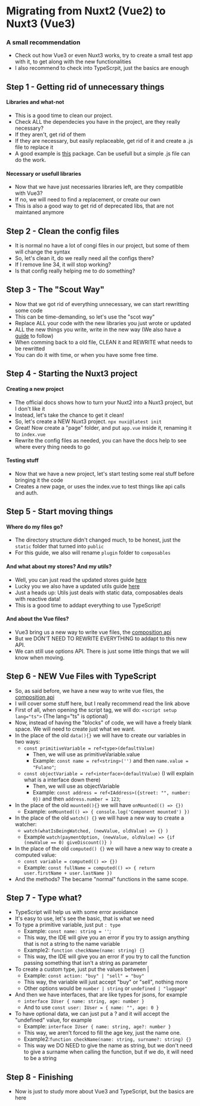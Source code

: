 # Migrating from Nuxt2 (Vue2) to Nuxt3 (Vue3)

### A small recommendation

- Check out how Vue3 or even Nuxt3 works, try to create a small test app with it, to get along with the new functionalities
- I also recommend to check into TypeScrpit, just the basics are enough

## Step 1 - Getting rid of unnecessary things

#### Libraries and what-not

- This is a good time to clean our project.
- Check ALL the dependecies you have in the project, are they really necessary?
- If they aren't, get rid of them
- If they are necessary, but easily replaceable, get rid of it and create a .js file to replace it
- A good example is [this](https://www.npmjs.com/package/is-odd) package. Can be usefull but a simple .js file can do the work.

#### Necessary or usefull libraries

- Now that we have just necessaries libraries left, are they compatible with Vue3?
- If no, we will need to find a replacement, or create our own
- This is also a good way to get rid of deprecated libs, that are not maintaned anymore

## Step 2 - Clean the config files

- It is normal no have a lot of congi files in our project, but some of them will change the syntax
- So, let's clean it, do we really need all the configs there?
- If I remove line 34, it will stop working?
- Is that config really helping me to do something?

## Step 3 - The "Scout Way"

- Now that we got rid of everything unnecessary, we can start rewritting some code
- This can be time-demanding, so let's use the "scot way"
- Replace ALL your code with the new libraries you just wrote or updated
- ALL the new things you write, write in the new way (We also have a [guide](https://github.com/ToMattBan/a-guide-to-follow/blob/main/README.md) to follow)
- When comming back to a old file, CLEAN it and REWRITE what needs to be rewritted
- You can do it with time, or when you have some free time.

## Step 4 - Starting the Nuxt3 project

#### Creating a new project

- The official docs shows how to turn your Nuxt2 into a Nuxt3 project, but I don't like it
- Instead, let's take the chance to get it clean!
- So, let's create a NEW Nuxt3 project. `npx nuxi@latest init`
- Great! Now create a "page" folder, and put `app.vue` inside it, renaming it to `index.vue`
- Rewrite the config files as needed, you can have the docs help to see where every thing needs to go

#### Testing stuff

- Now that we have a new project, let's start testing some real stuff before bringing it the code
- Creates a new page, or uses the index.vue to test things like api calls and auth.

## Step 5 - Start moving things

#### Where do my files go?

- The directory structure didn't changed much, to be honest, just the `static` folder that turned into `public`
- For this guide, we also will rename `plugin` folder to `composables`

#### And what about my stores? And my utils?

- Well, you can just read the updated stores guide [here](https://github.com/ToMattBan/a-guide-to-follow/blob/main/How%20create%20and%20use%20stores.md)
- Lucky you we also have a updated utils guide [here](https://github.com/ToMattBan/a-guide-to-follow/blob/main/How%20to%20create%20utils.md)
- Just a heads up: Utils just deals with static data, composables deals with reactive data!
- This is a good time to addapt everything to use TypeScript!

#### And about the Vue files?

- Vue3 bring us a new way to write vue files, the [composition api](https://vuejs.org/guide/extras/composition-api-faq.html)
- But we DON'T NEED TO REWRITE EVERYTHING to addapt to this new API.
- We can still use options API. There is just some little things that we will know when moving.

## Step 6 - NEW Vue Files with TypeScript

- So, as said before, we have a new way to write vue files, the [composition api](https://vuejs.org/guide/extras/composition-api-faq.html)
- I will cover some stuff here, but I really recommend read the link above
- First of all, when opening the script tag, we will do: `<script setup lang="ts">` (The lang="ts" is optional)
- Now, instead of having the "blocks" of code, we will have a freely blank space. We will need to create just what we want.
- In the place of the old `data(){}` we will have to create our variables in two ways:
  - `const primitiveVariable = ref<type>(defaultValue)`
    - Then, we will use as primitiveVariable.value
    - Example: `const name = ref<string>('')` and then `name.value = "Fulano"`;
  - `const objectVariable = ref<interface>(defaultValue)` (I will explain what is a interface down there)
    - Then, we will use as objectVariable
    - Example: `const address = ref<IAddress>({street: "", number: 0})` and then `address.number = 123`;
- In the place of the old `mounted(){}` we will have `onMounted(() => {})`
  - Example: `onMounted(() => { console.log('Component mounted') })`
- In the place of the old `watch() {}` we will have a new way to create a watcher:
  - `watch(whatIsBeingWatched, (newValue, oldValue) => {} )`
  - Example `watch(paymentOption, (newValue, oldValue) => {if (newValue == 0) giveDiscount()} )`
- In the place of the old `computed() {}` we will have a new way to create a computed value:
  - `const variable = computed(() => {})`
  - Example: `const fullName = computed(() => { return user.firstName + user.lastName })`
- And the methods? The became "normal" functions in the same scope.

## Step 7 - Type what?

- TypeScript will help us with some error avoidance
- It's easy to use, let's see the basic, that is what we need
- To type a primitive variable, just put `: type`
  - Example: `const name: string = ''`;
  - This way, the IDE will give you an error if you try to assign anything that is not a string to the name variable
  - Example2: `function checkName(name: string) {}`
  - This way, the IDE will give you an error if you try to call the function passing something that isn't a string as parameter
- To create a custom type, just put the values between |
  - Example: `const action: "buy" | "sell" = "buy"`
  - This way, the variable will just accept "buy" or "sell", nothing more
  - Other options would be `number | string` or `undefined | "luggage"`
- And then we have interfaces, that are like types for jsons, for example
  - `interface IUser { name: string, age: number }`
  - And to use `const user: IUser = { name: "", age: 0 }`
- To have optional data, we can just put a ? and it will accept the "undefined" value, for example
  - Example: `interface IUser { name: string, age?: number }`
  - This way, we aren't forced to fill the age key, just the name one.
  - Example2:`function checkName(name: string, surname?: string) {}`
  - This way we DO NEED to give the name as string, but we don't need to give a surname when calling the function, but if we do, it will need to be a string

## Step 8 - Finishing
- Now is just to study more about Vue3 and TypeScript, but the basics are here
